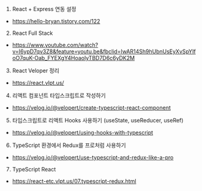1. React + Express 연동 설정
- https://hello-bryan.tistory.com/122
2. React Full Stack
- https://www.youtube.com/watch?v=I6ypD7qv3Z8&feature=youtu.be&fbclid=IwAR14Sh9hUbnUsEyXvSpYIfoO7quK-Oab_FYEXgY4HoaolyTBD7D6c6yDK2M
3. React Veloper 정리
- https://react.vlpt.us/
4. 리액트 컴포넌트 타입스크립트로 작성하기
- https://velog.io/@velopert/create-typescript-react-component
5. 타입스크립트로 리액트 Hooks 사용하기 (useState, useReducer, useRef)
- https://velog.io/@velopert/using-hooks-with-typescript
6. TypeScript 환경에서 Redux를 프로처럼 사용하기
- https://velog.io/@velopert/use-typescript-and-redux-like-a-pro
7. TypeScript React
- https://react-etc.vlpt.us/07.typescript-redux.html
